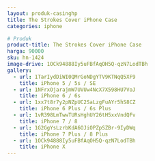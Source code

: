 ```yaml
---
layout: produk-casinghp
title: The Strokes Cover iPhone Case
categories: iphone

# Produk
product-title: The Strokes Cover iPhone Case
harga: 90000
sku: hn-1424
image-drive: 1OCk94888Iy5uFBfAqOH5Q-qzN7LodTBh
gallery:
  - url: 1TarIydDiWI0QMrGoNDgYTV9KTNqQ5XF9
    title: iPhone 5 / 5s / SE
  - url: 1NFrxOjarajmW7UVUw4NcX7X598HU7VoJ
    title: iPhone 6 / 6s
  - url: 1xx7t8r7y2pNZpUC2SaLzgFuAYr5hS8CZ
    title: iPhone 6 Plus / 6s Plus
  - url: 1vR398LmTwwTURsHghUY26tH5xxVndQFv
    title: iPhone 7 / 8
  - url: 1G2GgYsLzrbKdA6OJiOPZpSZBr-9IyDWq
    title: iPhone 7 Plus / 8 Plus
  - url: 1OCk94888Iy5uFBfAqOH5Q-qzN7LodTBh
    title: iPhone X
---
```


